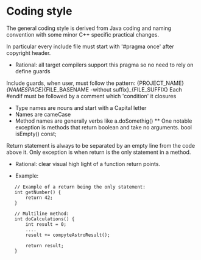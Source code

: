 Coding style
=============

The general coding style is derived from Java coding and naming convention with some minor C++ specific practical changes.

In particular every include file must start with '#pragma once' after copyright header.
- Rational: all target compilers support this pragma so no need to rely on define guards

Include guards, when user, must follow the pattern: {PROJECT_NAME}_{NAMESPACE}_{FILE_BASENAME -without suffix}_{FILE_SUFFIX}
Each #endif must be followed by a comment which 'condition' it closures

 * Type names are nouns and start with a Capital letter
 * Names are cameCase
 * Method names are generally verbs like a.doSomethig()
 ** One notable exception is methods that return boolean and take no arguments.
    bool isEmpty() const;

Return statement is always to be separated by an empty line from the code above it.
Only exception is when return is the only statement in a method.
- Rational: clear visual high light of a function return points.
 * Example:
 ```
    // Example of a return being the only statement:
    int getNumber() {
        return 42;
    }

    // Multiline method:
    int doCalculations() {
        int result = 0;
        ....
        result += compyteAstroResult();

        return result;
    }
```
